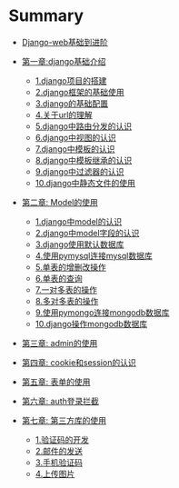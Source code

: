 # Summary

* [Django-web基础到进阶](README.md)

* [第一章:django基础介绍](chapter01/0.md)
  * [1.django项目的搭建](chapter01/1.md)
  * [2.django框架的基础使用](chapter01/2.md)
  * [3.django的基础配置](chapter01/3.md)
  * [4.关于url的理解](chapter01/4.md)
  * [5.django中路由分发的认识](chapter01/5.md)
  * [6.django中视图的认识](chapter01/6.md)
  * [7.django中模板的认识](chapter01/7.md)
  * [8.django中模板继承的认识](chapter01/8.md)
  * [9.django中过滤器的认识](chapter01/9.md)
  * [10.django中静态文件的使用](chapter01/10.md)

* [第二章: Model的使用](chapter02/0.md)
  * [1.django中model的认识](chapter02/1.md)
  * [2.django中model字段的认识](chapter02/2.md)
  * [3.django使用默认数据库](chapter02/3.md)
  * [4.使用pymysql连接mysql数据库](chapter02/4.md)
  * [5.单表的增删改操作](chapter02/5.md)
  * [6.单表的查询](chapter02/6.md)
  * [7.一对多表的操作](chapter02/7.md)
  * [8.多对多表的操作](chapter02/8.md)
  * [9.使用pymongo连接mongodb数据库](chapter02/9.md)
  * [10.django操作mongodb数据库](chapter02/10.md)

* [第三章: admin的使用]()
* [第四章: cookie和session的认识]()
* [第五章: 表单的使用]()
* [第六章: auth登录拦截]()

* [第七章: 第三方库的使用](chapter07/0.md)
  * [1.验证码的开发](chapter07/1.md)
  * [2.邮件的发送](chapter07/2.md)
  * [3.手机验证码](chapter07/3.md)
  * [4.上传图片](chapter07/4.md)

